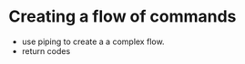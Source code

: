 Creating a flow of commands
===========================

* use piping to create a a complex flow.
* return codes
